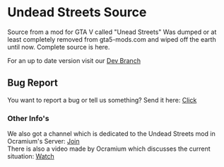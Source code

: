 # Undead Streets Source

Source from a mod for GTA V called "Unead Streets"
Was dumped or at least completely removed from gta5-mods.com and wiped off the earth until now. Complete source is here.

For an up to date version visit our [Dev Branch](https://github.com/Stahlhelm-TV/Undead-Streets-Source/tree/dev)

## Bug Report
You want to report a bug or tell us something? Send it here: [Click](https://github.com/Stahlhelm-TV/bug-reports/issues/new/choose)

### Other Info's
We also got a channel which is dedicated to the Undead Streets mod in Ocramium's Server: [Join](https://discord.gg/BEAMcGH)  
There is also a video made by Ocramium which discusses the current situation: [Watch](https://youtu.be/SijDbWefKgs)
